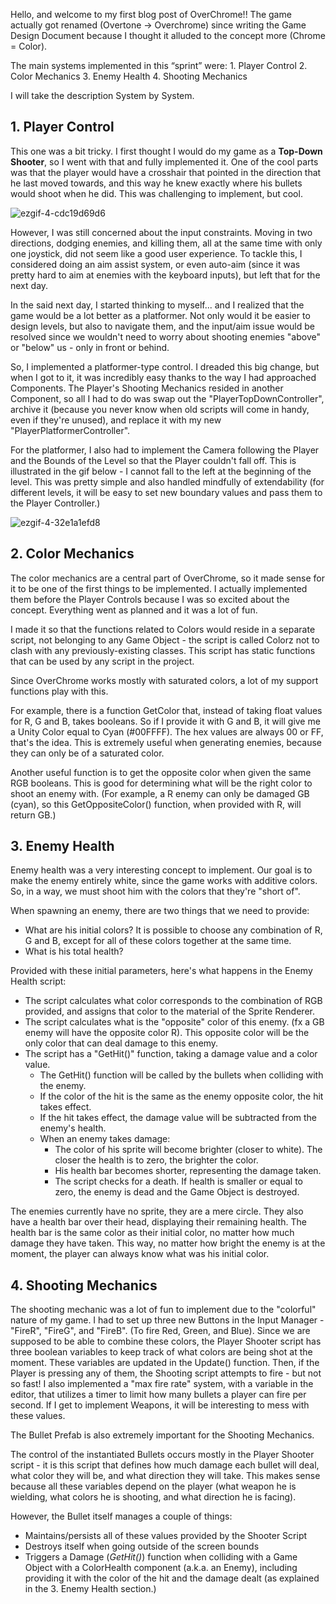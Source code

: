 Hello, and welcome to my first blog post of OverChrome!! The game actually got renamed (Overtone -> Overchrome) since writing the Game Design Document because I thought it alluded to the concept more (Chrome = Color).

The main systems implemented in this “sprint” were:
    1. Player Control
    2. Color Mechanics
    3. Enemy Health
    4. Shooting Mechanics

I will take the description System by System.

## 1. Player Control
This one was a bit tricky. I first thought I would do my game as a **Top-Down Shooter**, so I went with that and fully implemented it. One of the cool parts was that the player would have a crosshair that pointed in the direction that he last moved towards, and this way he knew exactly where his bullets would shoot when he did. This was challenging to implement, but cool.

![ezgif-4-cdc19d69d6](https://github.com/laurarebelo/GMD1/assets/91252082/e6f3b16e-3101-4c86-8dc7-cce4e3e92eb3)

However, I was still concerned about the input constraints. Moving in two directions, dodging enemies, and killing them, all at the same time with only one joystick, did not seem like a good user experience. To tackle this, I considered doing an aim assist system, or even auto-aim (since it was pretty hard to aim at enemies with the keyboard inputs), but left that for the next day.

In the said next day, I started thinking to myself... and I realized that the game would be a lot better as a platformer. Not only would it be easier to design levels, but also to navigate them, and the input/aim issue would be resolved since we wouldn't need to worry about shooting enemies "above" or "below" us - only in front or behind.

So, I implemented a platformer-type control. I dreaded this big change, but when I got to it, it was incredibly easy thanks to the way I had approached Components. The Player's Shooting Mechanics resided in another Component, so all I had to do was swap out the "PlayerTopDownController", archive it (because you never know when old scripts will come in handy, even if they're unused), and replace it with my new "PlayerPlatformerController".

For the platformer, I also had to implement the Camera following the Player and the Bounds of the Level so that the Player couldn't fall off. This is illustrated in the gif below - I cannot fall to the left at the beginning of the level. This was pretty simple and also handled mindfully of extendability (for different levels, it will be easy to set new boundary values and pass them to the Player Controller.)

![ezgif-4-32e1a1efd8](https://github.com/laurarebelo/GMD1/assets/91252082/0dba3e7c-38c4-4d59-b04c-05835649fb4a)


## 2. Color Mechanics

The color mechanics are a central part of OverChrome, so it made sense for it to be one of the first things to be implemented. I actually implemented them before the Player Controls because I was so excited about the concept. Everything went as planned and it was a lot of fun.

I made it so that the functions related to Colors would reside in a separate script, not belonging to any Game Object - the script is called Colorz not to clash with any previously-existing classes. This script has static functions that can be used by any script in the project.

Since OverChrome works mostly with saturated colors, a lot of my support functions play with this.

For example, there is a function GetColor that, instead of taking float values for R, G and B, takes booleans. So if I provide it with G and B, it will give me a Unity Color equal to Cyan (#00FFFF). The hex values are always 00 or FF, that's the idea. This is extremely useful when generating enemies, because they can only be of a saturated color.

Another useful function is to get the opposite color when given the same RGB booleans. This is good for determining what will be the right color to shoot an enemy with. (For example, a R enemy can only be damaged GB (cyan), so this GetOppositeColor() function, when provided with R, will return GB.)

## 3. Enemy Health

Enemy health was a very interesting concept to implement. Our goal is to make the enemy entirely white, since the game works with additive colors. So, in a way, we must shoot him with the colors that they're "short of".

When spawning an enemy, there are two things that we need to provide:
- What are his initial colors? It is possible to choose any combination of R, G and B, except for all of these colors together at the same time.
- What is his total health?

Provided with these initial parameters, here's what happens in the Enemy Health script:

- The script calculates what color corresponds to the combination of RGB provided, and assigns that color to the material of the Sprite Renderer.
- The script calculates what is the "opposite" color of this enemy. (fx a GB enemy will have the opposite color R). This opposite color will be the only color that can deal damage to this enemy.
- The script has a "GetHit()" function, taking a damage value and a color value.
  - The GetHit() function will be called by the bullets when colliding with the enemy.
  - If the color of the hit is the same as the enemy opposite color, the hit takes effect.
  - If the hit takes effect, the damage value will be subtracted from the enemy's health.
  - When an enemy takes damage:
    - The color of his sprite will become brighter (closer to white). The closer the health is to zero, the brighter the color.
    - His health bar becomes shorter, representing the damage taken.
    - The script checks for a death. If health is smaller or equal to zero, the enemy is dead and the Game Object is destroyed.
   
The enemies currently have no sprite, they are a mere circle. They also have a health bar over their head, displaying their remaining health. The health bar is the same color as their initial color, no matter how much damage they have taken. This way, no matter how bright the enemy is at the moment, the player can always know what was his initial color.

## 4. Shooting Mechanics

The shooting mechanic was a lot of fun to implement due to the "colorful" nature of my game. I had to set up three new Buttons in the Input Manager - "FireR", "FireG", and "FireB". (To fire Red, Green, and Blue). Since we are supposed to be able to combine these colors, the Player Shooter script has three boolean variables to keep track of what colors are being shot at the moment. These variables are updated in the Update() function. Then, if the Player is pressing any of them, the Shooting script attempts to fire - but not so fast! I also implemented a "max fire rate" system, with a variable in the editor, that utilizes a timer to limit how many bullets a player can fire per second. If I get to implement Weapons, it will be interesting to mess with these values.

The Bullet Prefab is also extremely important for the Shooting Mechanics.

The control of the instantiated Bullets occurs mostly in the Player Shooter script - it is this script that defines how much damage each bullet will deal, what color they will be, and what direction they will take. This makes sense because all these variables depend on the player (what weapon he is wielding, what colors he is shooting, and what direction he is facing).

However, the Bullet itself manages a couple of things:
- Maintains/persists all of these values provided by the Shooter Script
- Destroys itself when going outside of the screen bounds
- Triggers a Damage (*GetHit()*) function when colliding with a Game Object with a ColorHealth component (a.k.a. an Enemy), including providing it with the color of the hit and the damage dealt (as explained in the 3. Enemy Health section.)

